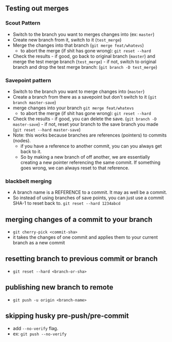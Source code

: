 ## Testing out merges
### Scout Pattern
- Switch to the branch you want to merges changes into (ex: `master`)
- Create new branch from it, switch to it (`test_merge`)
- Merge the changes into that branch (`git merge feat/whatevs`)
	- to abort the merge (if shit has gone wrong): `git reset --hard`
- Check the results
		- if good, go back to original branch (`master`) and merge the test merge branch (`test_merge`)
		- if not, switch to original branch and drop the test merge branch: (`git branch -D test_merge`)
### Savepoint pattern
- Switch to the branch you want to merge changes into (`master`)
- Create a branch from there as a savepoint but don't switch to it (`git branch master-save`)
- merge changes into your branch `git merge feat/whatevs`
	-  to abort the merge (if shit has gone wrong): `git reset --hard`
- Check the results
		- if good, you can delete the save. (`git branch -D master-save`)
		- if not, reset your branch to the save branch you made (`git reset --hard master-save`)
- Note: this works because branches are references (pointers) to commits (nodes). 
	- if you have a reference to another commit, you can you always get back to it.
	- So by making a new branch of off another, we are essentially creating a new pointer referencing the same commit. If something goes wrong, we can always reset to that reference.

### blackbelt merging
- A branch name is a REFERENCE to a commit. It may as well be a commit.
- So instead of using branches of save points, you can just use a commit SHA-1 to reset back to. ``git reset --hard 1234abcd``
## merging changes of a commit to your branch
- `git cherry-pick <commit-sha>`
- it takes the changes of one commit and applies them to your current branch as a new commit
## resetting branch to previous commit or branch
- `git reset --hard <branch-or-sha>`
## publishing new branch to remote
- `git push -u origin <branch-name>`
## skipping husky pre-push/pre-commit
- add `--no-verify` flag.
- ex: `git push --no-verify`